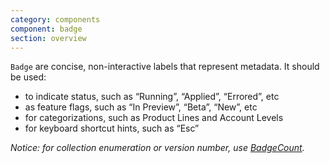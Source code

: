 ```yaml
---
category: components
component: badge
section: overview
---
```


`Badge` are concise, non-interactive labels that represent metadata. It should be used:

*   to indicate status, such as “Running”, “Applied”, “Errored”, etc
*   as feature flags, such as “In Preview”, “Beta”, “New”, etc
*   for categorizations, such as Product Lines and Account Levels
*   for keyboard shortcut hints, such as “Esc”

_Notice: for collection enumeration or version number, use [BadgeCount](/components/badge-count/01_overview/)._